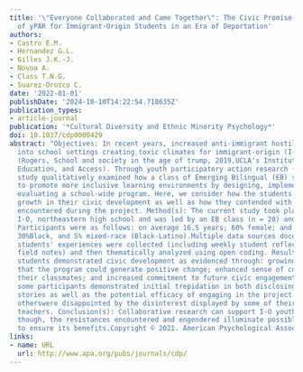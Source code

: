 ```yaml
---
title: '\"Everyone Collaborated and Came Together\": The Civic Promise (and Pitfalls)
  of yPAR for Immigrant-Origin Students in an Era of Deportation'
authors:
- Castro E.M.
- Hernandez G.L.
- Gilles J.K.-J.
- Novoa A.
- Class T.N.G.
- Suarez-Orozco C.
date: '2022-01-01'
publishDate: '2024-10-10T14:22:54.718635Z'
publication_types:
- article-journal
publication: '*Cultural Diversity and Ethnic Minority Psychology*'
doi: 10.1037/cdp0000429
abstract: "Objectives: In recent years, increased anti-immigrant hostility has trickled
  into school settings creating toxic climates for immigrant-origin (I-O) students
  (Rogers, School and society in the age of trump, 2019,UCLA's Institute for Democracy,
  Education, and Access). Through youth participatory action research (yPAR), this
  study qualitatively examined how a class of Emerging Bilingual (EB) students aimed
  to promote more inclusive learning environments by designing, implementing, and
  evaluating a school-wide program. Here, we consider how the students experienced
  growth in their civic development as well as how they contended with resistances
  encountered during the project. Method(s): The current study took place at amajority
  I-O, northeastern high school and was led by an EB class (n = 20) and its teacher.
  Participants were as follows: on average 16.5 years; 60% female; and 65% Latinx,
  30%Black, and 5% mixed-race (Black-Latino).Multiple data sources documenting the
  students' experiences were collected (including weekly student reflections and ethnographic
  field notes) and then thematically analyzed using open coding. Result(s): Participating
  students demonstrated civic development as evidenced through: growing confidence
  that the program could generate positive change; enhanced sense of connection toward
  their classmates; and increased commitment to future civic engagement. Nonetheless,
  some participants demonstrated initial trepidation in both disclosing their migration
  stories as well as the potential efficacy of engaging in the project. Furthermore,
  otherswere disappointed by the disinterest displayed by some of their peers and
  teachers. Conclusion(s): Collaborative research can support I-O youths' civic development,
  though, the resistances encountered and engendered illuminate possible challenges
  to ensure its benefits.Copyright © 2021. American Psychological Association"
links:
- name: URL
  url: http://www.apa.org/pubs/journals/cdp/
---
```

